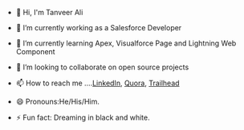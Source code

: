 - 👋 Hi, I'm Tanveer Ali 

- 👀 I’m currently working as a Salesforce Developer
- 🌱 I’m currently learning Apex, Visualforce Page and Lightning Web Component
- 💞️ I’m looking to collaborate on open source projects
- 📫 How to reach me ....[LinkedIn](https://www.linkedin.com/in/tanver-ali-16a331180/), [Quora](https://www.quora.com/profile/Tanveer-Ali-55), [Trailhead](https://trailblazer.me/id/taali14)
- 😄 Pronouns:He/His/Him.
- ⚡ Fun fact: Dreaming in black and white.

<!---
tanver-ali/tanver-ali is a ✨ special ✨ repository because its `README.md` (this file) appears on your GitHub profile.
You can click the Preview link to take a look at your changes.
--->

